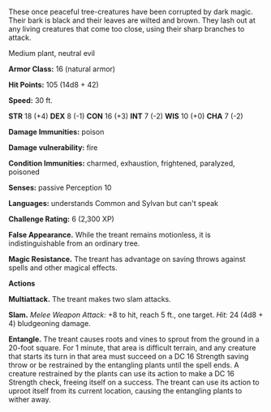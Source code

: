 These once peaceful tree-creatures have been corrupted by dark magic. Their bark is black and their leaves are wilted and brown. They lash out at any living creatures that come too close, using their sharp branches to attack.

Medium plant, neutral evil

**Armor Class:** 16 (natural armor)

**Hit Points:** 105 (14d8 + 42)

**Speed:** 30 ft.

**STR** 18 (+4) **DEX** 8 (-1) **CON** 16 (+3) **INT** 7 (-2) **WIS** 10 (+0) **CHA** 7 (-2)

**Damage Immunities:** poison

**Damage vulnerability:** fire

**Condition Immunities:** charmed, exhaustion, frightened, paralyzed, poisoned

**Senses:** passive Perception 10

**Languages:** understands Common and Sylvan but can't speak

**Challenge Rating:** 6 (2,300 XP)

**False Appearance.** While the treant remains motionless, it is indistinguishable from an ordinary tree.

**Magic Resistance.** The treant has advantage on saving throws against spells and other magical effects.

**Actions**

**Multiattack.** The treant makes two slam attacks.

**Slam.** _Melee Weapon Attack:_ +8 to hit, reach 5 ft., one target. _Hit:_ 24 (4d8 + 4) bludgeoning damage.

**Entangle.** The treant causes roots and vines to sprout from the ground in a 20-foot square. For 1 minute, that area is difficult terrain, and any creature that starts its turn in that area must succeed on a DC 16 Strength saving throw or be restrained by the entangling plants until the spell ends. A creature restrained by the plants can use its action to make a DC 16 Strength check, freeing itself on a success. The treant can use its action to uproot itself from its current location, causing the entangling plants to wither away.